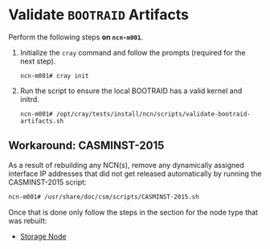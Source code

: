 # Validate `BOOTRAID` Artifacts

Perform the following steps **on `ncn-m001`**.

1. Initialize the `cray` command and follow the prompts (required for the next step).

   ```screen
   ncn-m001# cray init
   ```

1. Run the script to ensure the local BOOTRAID has a valid kernel and initrd.

    ```screen
    ncn-m001# /opt/cray/tests/install/ncn/scripts/validate-bootraid-artifacts.sh
    ```

## Workaround: CASMINST-2015

As a result of rebuilding any NCN(s), remove any dynamically assigned interface IP addresses that did not get released automatically by running the CASMINST-2015 script:

```bash
ncn-m001# /usr/share/doc/csm/scripts/CASMINST-2015.sh
```

Once that is done only follow the steps in the section for the node type that was rebuilt:

* [Storage Node](Re-add_Storage_Node_to_Ceph.md)
